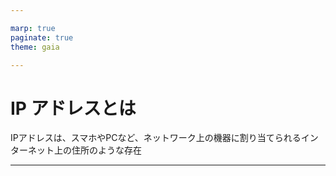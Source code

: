 ```yaml
---

marp: true
paginate: true
theme: gaia

---
```


<!--
_title: true
-->

# IP アドレスとは
IPアドレスは、スマホやPCなど、ネットワーク上の機器に割り当てられるインターネット上の住所のような存在

---

<!--
_title_and_body: true
-->

# 


